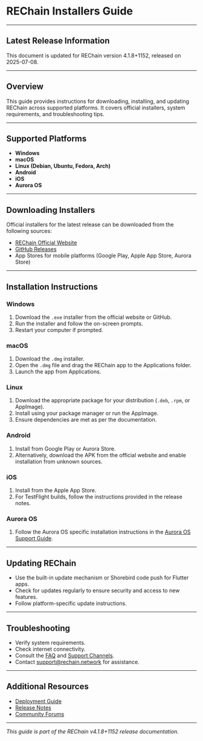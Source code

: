 # REChain Installers Guide

---

## Latest Release Information

This document is updated for REChain version 4.1.8+1152, released on 2025-07-08.

---

## Overview

This guide provides instructions for downloading, installing, and updating REChain across supported platforms. It covers official installers, system requirements, and troubleshooting tips.

---

## Supported Platforms

- **Windows**
- **macOS**
- **Linux (Debian, Ubuntu, Fedora, Arch)**
- **Android**
- **iOS**
- **Aurora OS**

---

## Downloading Installers

Official installers for the latest release can be downloaded from the following sources:

- [REChain Official Website](https://online.rechain.network/downloads)
- [GitHub Releases](https://github.com/sorydima/REChain-/releases)
- App Stores for mobile platforms (Google Play, Apple App Store, Aurora Store)

---

## Installation Instructions

### Windows

1. Download the `.exe` installer from the official website or GitHub.
2. Run the installer and follow the on-screen prompts.
3. Restart your computer if prompted.

### macOS

1. Download the `.dmg` installer.
2. Open the `.dmg` file and drag the REChain app to the Applications folder.
3. Launch the app from Applications.

### Linux

1. Download the appropriate package for your distribution (`.deb`, `.rpm`, or AppImage).
2. Install using your package manager or run the AppImage.
3. Ensure dependencies are met as per the documentation.

### Android

1. Install from Google Play or Aurora Store.
2. Alternatively, download the APK from the official website and enable installation from unknown sources.

### iOS

1. Install from the Apple App Store.
2. For TestFlight builds, follow the instructions provided in the release notes.

### Aurora OS

1. Follow the Aurora OS specific installation instructions in the [Aurora OS Support Guide](https://github.com/sorydima/REChain-/wiki/Aurora-OS-Support).

---

## Updating REChain

- Use the built-in update mechanism or Shorebird code push for Flutter apps.
- Check for updates regularly to ensure security and access to new features.
- Follow platform-specific update instructions.

---

## Troubleshooting

- Verify system requirements.
- Check internet connectivity.
- Consult the [FAQ](./FAQ.md) and [Support Channels](./SUPPORT_CHANNELS.md).
- Contact support@rechain.network for assistance.

---

## Additional Resources

- [Deployment Guide](https://github.com/sorydima/REChain-/wiki/Deployment-Guide)
- [Release Notes](./RELEASE_NOTES.md)
- [Community Forums](https://matrix.to/#/#chatting:matrix.katya.wtf)

---

*This guide is part of the REChain v4.1.8+1152 release documentation.*

